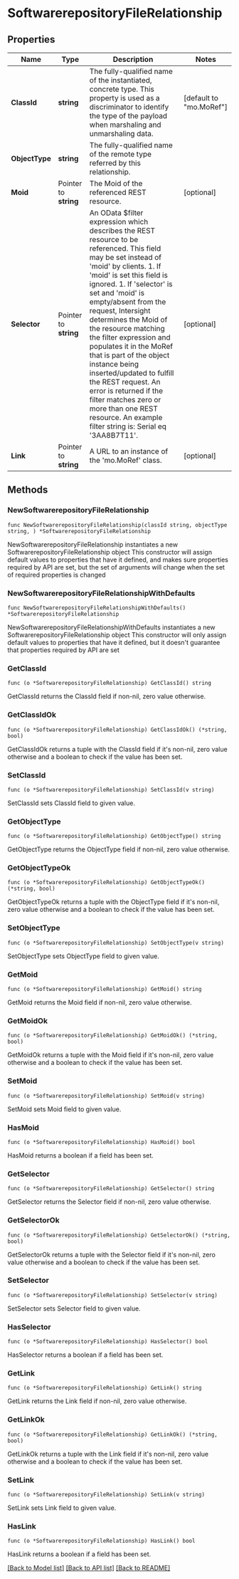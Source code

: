 # SoftwarerepositoryFileRelationship

## Properties

Name | Type | Description | Notes
------------ | ------------- | ------------- | -------------
**ClassId** | **string** | The fully-qualified name of the instantiated, concrete type. This property is used as a discriminator to identify the type of the payload when marshaling and unmarshaling data. | [default to "mo.MoRef"]
**ObjectType** | **string** | The fully-qualified name of the remote type referred by this relationship. | 
**Moid** | Pointer to **string** | The Moid of the referenced REST resource. | [optional] 
**Selector** | Pointer to **string** | An OData $filter expression which describes the REST resource to be referenced. This field may be set instead of &#39;moid&#39; by clients. 1. If &#39;moid&#39; is set this field is ignored. 1. If &#39;selector&#39; is set and &#39;moid&#39; is empty/absent from the request, Intersight determines the Moid of the resource matching the filter expression and populates it in the MoRef that is part of the object instance being inserted/updated to fulfill the REST request. An error is returned if the filter matches zero or more than one REST resource. An example filter string is: Serial eq &#39;3AA8B7T11&#39;. | [optional] 
**Link** | Pointer to **string** | A URL to an instance of the &#39;mo.MoRef&#39; class. | [optional] 

## Methods

### NewSoftwarerepositoryFileRelationship

`func NewSoftwarerepositoryFileRelationship(classId string, objectType string, ) *SoftwarerepositoryFileRelationship`

NewSoftwarerepositoryFileRelationship instantiates a new SoftwarerepositoryFileRelationship object
This constructor will assign default values to properties that have it defined,
and makes sure properties required by API are set, but the set of arguments
will change when the set of required properties is changed

### NewSoftwarerepositoryFileRelationshipWithDefaults

`func NewSoftwarerepositoryFileRelationshipWithDefaults() *SoftwarerepositoryFileRelationship`

NewSoftwarerepositoryFileRelationshipWithDefaults instantiates a new SoftwarerepositoryFileRelationship object
This constructor will only assign default values to properties that have it defined,
but it doesn't guarantee that properties required by API are set

### GetClassId

`func (o *SoftwarerepositoryFileRelationship) GetClassId() string`

GetClassId returns the ClassId field if non-nil, zero value otherwise.

### GetClassIdOk

`func (o *SoftwarerepositoryFileRelationship) GetClassIdOk() (*string, bool)`

GetClassIdOk returns a tuple with the ClassId field if it's non-nil, zero value otherwise
and a boolean to check if the value has been set.

### SetClassId

`func (o *SoftwarerepositoryFileRelationship) SetClassId(v string)`

SetClassId sets ClassId field to given value.


### GetObjectType

`func (o *SoftwarerepositoryFileRelationship) GetObjectType() string`

GetObjectType returns the ObjectType field if non-nil, zero value otherwise.

### GetObjectTypeOk

`func (o *SoftwarerepositoryFileRelationship) GetObjectTypeOk() (*string, bool)`

GetObjectTypeOk returns a tuple with the ObjectType field if it's non-nil, zero value otherwise
and a boolean to check if the value has been set.

### SetObjectType

`func (o *SoftwarerepositoryFileRelationship) SetObjectType(v string)`

SetObjectType sets ObjectType field to given value.


### GetMoid

`func (o *SoftwarerepositoryFileRelationship) GetMoid() string`

GetMoid returns the Moid field if non-nil, zero value otherwise.

### GetMoidOk

`func (o *SoftwarerepositoryFileRelationship) GetMoidOk() (*string, bool)`

GetMoidOk returns a tuple with the Moid field if it's non-nil, zero value otherwise
and a boolean to check if the value has been set.

### SetMoid

`func (o *SoftwarerepositoryFileRelationship) SetMoid(v string)`

SetMoid sets Moid field to given value.

### HasMoid

`func (o *SoftwarerepositoryFileRelationship) HasMoid() bool`

HasMoid returns a boolean if a field has been set.

### GetSelector

`func (o *SoftwarerepositoryFileRelationship) GetSelector() string`

GetSelector returns the Selector field if non-nil, zero value otherwise.

### GetSelectorOk

`func (o *SoftwarerepositoryFileRelationship) GetSelectorOk() (*string, bool)`

GetSelectorOk returns a tuple with the Selector field if it's non-nil, zero value otherwise
and a boolean to check if the value has been set.

### SetSelector

`func (o *SoftwarerepositoryFileRelationship) SetSelector(v string)`

SetSelector sets Selector field to given value.

### HasSelector

`func (o *SoftwarerepositoryFileRelationship) HasSelector() bool`

HasSelector returns a boolean if a field has been set.

### GetLink

`func (o *SoftwarerepositoryFileRelationship) GetLink() string`

GetLink returns the Link field if non-nil, zero value otherwise.

### GetLinkOk

`func (o *SoftwarerepositoryFileRelationship) GetLinkOk() (*string, bool)`

GetLinkOk returns a tuple with the Link field if it's non-nil, zero value otherwise
and a boolean to check if the value has been set.

### SetLink

`func (o *SoftwarerepositoryFileRelationship) SetLink(v string)`

SetLink sets Link field to given value.

### HasLink

`func (o *SoftwarerepositoryFileRelationship) HasLink() bool`

HasLink returns a boolean if a field has been set.


[[Back to Model list]](../README.md#documentation-for-models) [[Back to API list]](../README.md#documentation-for-api-endpoints) [[Back to README]](../README.md)


